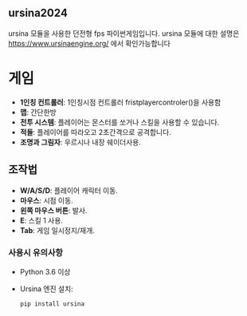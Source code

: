 ## ursina2024
ursina 모듈을 사용한 던전형 fps 파이썬게임입니다.
ursina 모듈에 대한 설명은 https://www.ursinaengine.org/ 에서 확인가능합니다

# 게임

- **1인칭 컨트롤러**: 1인칭시점 컨트롤러 fristplayercontroler()을 사용함
- **맵**: 간단한방
- **전투 시스템**: 플레이어는 몬스터를 쏘거나 스킬을 사용할 수 있습니다.
- **적들**: 플레이어를 따라오고 2초간격으로 공격합니다.
- **조명과 그림자**: 우르시나 내장 쉐이더사용.

## 조작법

- **W/A/S/D**: 플레이어 캐릭터 이동.
- **마우스**: 시점 이동.
- **왼쪽 마우스 버튼**: 발사.
- **E**: 스킬 1 사용.
- **Tab**: 게임 일시정지/재개.

### 사용시 유의사항

- Python 3.6 이상
- Ursina 엔진 설치:

  ```bash
  pip install ursina
